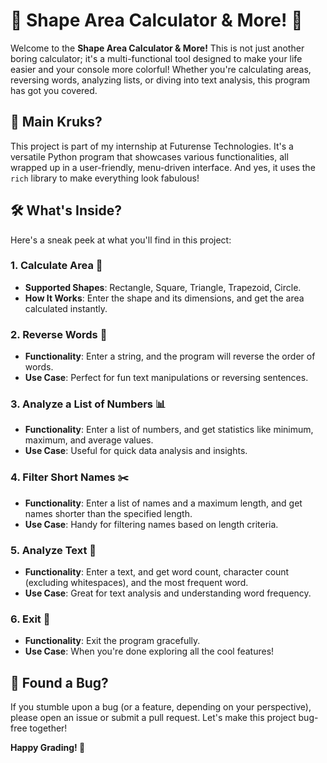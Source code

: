 # 🎨 Shape Area Calculator & More! 🚀

Welcome to the **Shape Area Calculator & More!** This is not just another boring calculator; it's a multi-functional tool designed to make your life easier and your console more colorful! Whether you're calculating areas, reversing words, analyzing lists, or diving into text analysis, this program has got you covered.

## 📅 Main Kruks?

This project is part of my internship at Futurense Technologies. It's a versatile Python program that showcases various functionalities, all wrapped up in a user-friendly, menu-driven interface. And yes, it uses the `rich` library to make everything look fabulous!

## 🛠️ What's Inside?
Here's a sneak peek at what you'll find in this project:

### 1. Calculate Area 📏

- **Supported Shapes**: Rectangle, Square, Triangle, Trapezoid, Circle.
- **How It Works**: Enter the shape and its dimensions, and get the area calculated instantly.

### 2. Reverse Words 🔄

- **Functionality**: Enter a string, and the program will reverse the order of words.
- **Use Case**: Perfect for fun text manipulations or reversing sentences.

### 3. Analyze a List of Numbers 📊

- **Functionality**: Enter a list of numbers, and get statistics like minimum, maximum, and average values.
- **Use Case**: Useful for quick data analysis and insights.

### 4. Filter Short Names ✂️

- **Functionality**: Enter a list of names and a maximum length, and get names shorter than the specified length.
- **Use Case**: Handy for filtering names based on length criteria.

### 5. Analyze Text 📜

- **Functionality**: Enter a text, and get word count, character count (excluding whitespaces), and the most frequent word.
- **Use Case**: Great for text analysis and understanding word frequency.

### 6. Exit 🚪

- **Functionality**: Exit the program gracefully.
- **Use Case**: When you're done exploring all the cool features!

## 🐛 Found a Bug?

If you stumble upon a bug (or a feature, depending on your perspective), please open an issue or submit a pull request. Let's make this project bug-free together!

**Happy Grading! 🎉**